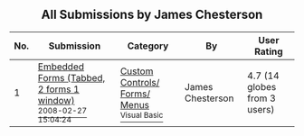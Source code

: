 ﻿<div align="center">

## All Submissions by James Chesterson

</div>

No.  | Submission | Category | By   | User Rating
---- | ---------- | -------- | ---- | -----------
1 | [Embedded Forms \(Tabbed, 2 forms 1 window\)<br /><sup>2008-02-27 15:04:24</sup>](https://github.com/Planet-Source-Code/james-chesterson-embedded-forms-tabbed-2-forms-1-window__1-70161) | [Custom Controls/ Forms/  Menus<br /><sup>Visual Basic</sup>](../ByCategory/custom-controls-forms-menus__1-4.md) | James Chesterson | 4.7 (14 globes from 3 users)
